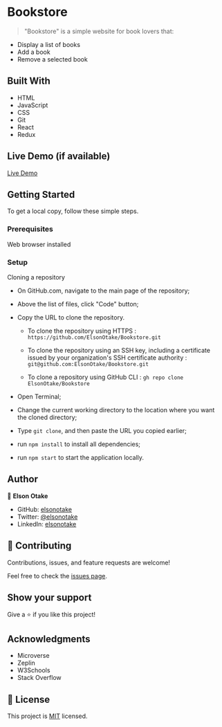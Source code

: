 # Bookstore

>"Bookstore" is a simple website for book lovers that:

- Display a list of books
- Add a book
- Remove a selected book


## Built With

- HTML
- JavaScript
- CSS
- Git
- React
- Redux


## Live Demo (if available)

[Live Demo](https://elsonotake-bookstore.netlify.app/)


## Getting Started

To get a local copy, follow these simple steps.

### Prerequisites

Web browser installed

### Setup

Cloning a repository

- On GitHub.com, navigate to the main page of the repository;

- Above the list of files, click "Code" button;

- Copy the URL to clone the repository. 

  - To clone the repository using HTTPS : `https://github.com/ElsonOtake/Bookstore.git`

  - To clone the repository using an SSH key, including a certificate issued by your organization's SSH certificate authority : `git@github.com:ElsonOtake/Bookstore.git`

  - To clone a repository using GitHub CLI : `gh repo clone ElsonOtake/Bookstore`

- Open Terminal;

- Change the current working directory to the location where you want the cloned directory;

- Type `git clone`, and then paste the URL you copied earlier;

- run `npm install` to install all dependencies;

- run `npm start` to start the application locally.


## Author

👤 **Elson Otake**

- GitHub: [elsonotake](https://github.com/elsonotake)
- Twitter: [@elsonotake](https://twitter.com/elsonotake)
- LinkedIn: [elsonotake](https://linkedin.com/in/elsonotake)


## 🤝 Contributing

Contributions, issues, and feature requests are welcome!

Feel free to check the [issues page](../../issues/).


## Show your support

Give a ⭐️ if you like this project!


## Acknowledgments

- Microverse
- Zeplin
- W3Schools
- Stack Overflow


## 📝 License

This project is [MIT](https://github.com/ElsonOtake/) licensed.
